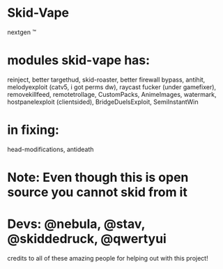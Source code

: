 # Skid-Vape
nextgen :tm:

# modules skid-vape has:
reinject, better targethud, skid-roaster, better firewall bypass, antihit, melodyexploit (catv5, i got perms dw), raycast fucker (under gamefixer), removekillfeed, remotetrollage, CustomPacks, AnimeImages, watermark, hostpanelexploit (clientsided), BridgeDuelsExploit, SemiInstantWin

# in fixing:
head-modifications, antideath

# Note: Even though this is open source you **cannot** skid from it
# Devs: @nebula, @stav, @skiddedruck, @qwertyui
credits to all of these amazing people for helping out with this project!
